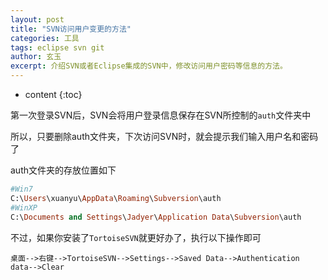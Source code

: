 ```yaml
---
layout: post
title: "SVN访问用户变更的方法"
categories: 工具
tags: eclipse svn git
author: 玄玉
excerpt: 介绍SVN或者Eclipse集成的SVN中，修改访问用户密码等信息的方法。
---
```


* content
{:toc}


第一次登录SVN后，SVN会将用户登录信息保存在SVN所控制的`auth`文件夹中

所以，只要删除auth文件夹，下次访问SVN时，就会提示我们输入用户名和密码了

auth文件夹的存放位置如下

```ruby
#Win7
C:\Users\xuanyu\AppData\Roaming\Subversion\auth
#WinXP
C:\Documents and Settings\Jadyer\Application Data\Subversion\auth
```

不过，如果你安装了`TortoiseSVN`就更好办了，执行以下操作即可

`桌面-->右键-->TortoiseSVN-->Settings-->Saved Data-->Authentication data-->Clear`